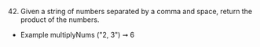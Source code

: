 42. Given a string of numbers separated by a comma and space, return the product of the numbers.

- Example multiplyNums ("2, 3") ➞ 6
